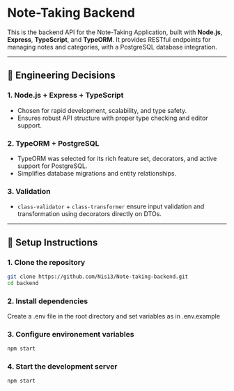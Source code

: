 # Note-Taking Backend

This is the backend API for the Note-Taking Application, built with **Node.js**, **Express**, **TypeScript**, and **TypeORM**. It provides RESTful endpoints for managing notes and categories, with a PostgreSQL database integration.

---

## 📐 Engineering Decisions

### 1. **Node.js + Express + TypeScript**

- Chosen for rapid development, scalability, and type safety.
- Ensures robust API structure with proper type checking and editor support.

### 2. **TypeORM + PostgreSQL**

- TypeORM was selected for its rich feature set, decorators, and active support for PostgreSQL.
- Simplifies database migrations and entity relationships.

### 3. **Validation**

- `class-validator` + `class-transformer` ensure input validation and transformation using decorators directly on DTOs.

---

## 🚀 Setup Instructions

### 1. **Clone the repository**

```bash
git clone https://github.com/Nis13/Note-taking-backend.git
cd backend
```

### 2. **Install dependencies**

Create a .env file in the root directory and set variables as in .env.example

### 3. **Configure environement variables**

```bash
npm start
```

### 4. **Start the development server**

```bash
npm start
```
